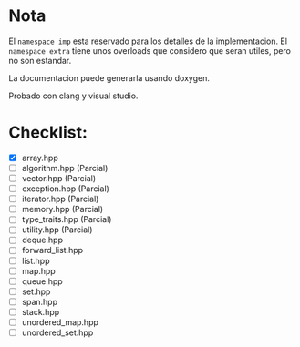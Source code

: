 Nota
====

El `namespace imp` esta reservado para los detalles de la implementacion.
El `namespace extra` tiene unos overloads que considero que seran utiles, pero
no son estandar.

La documentacion puede generarla usando doxygen.

Probado con clang y visual studio.

Checklist:
==========


* [X] array.hpp
* [ ] algorithm.hpp (Parcial)
* [ ] vector.hpp (Parcial)
* [ ] exception.hpp (Parcial)
* [ ] iterator.hpp (Parcial)
* [ ] memory.hpp (Parcial)
* [ ] type_traits.hpp (Parcial)
* [ ] utility.hpp (Parcial)
* [ ] deque.hpp
* [ ] forward_list.hpp
* [ ] list.hpp
* [ ] map.hpp
* [ ] queue.hpp
* [ ] set.hpp
* [ ] span.hpp
* [ ] stack.hpp
* [ ] unordered_map.hpp
* [ ] unordered_set.hpp
